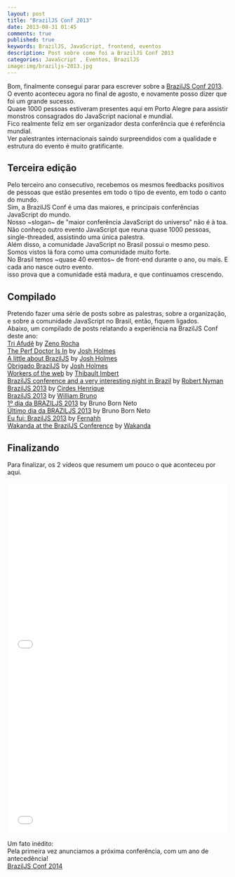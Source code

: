 ```yaml
---
layout: post
title: "BrazilJS Conf 2013"
date: 2013-08-31 01:45
comments: true
published: true
keywords: BrazilJS, JavaScript, frontend, eventos
description: Post sobre como foi a BrazilJS Conf 2013
categories: JavaScript , Eventos, BrazilJS
image:img/braziljs-2013.jpg
---
```

Bom, finalmente consegui parar para escrever sobre a [BrazilJS Conf 2013](http://braziljs.com.br).  
O evento aconteceu agora no final de agosto, e novamente posso dizer que foi um grande sucesso.  
Quase 1000 pessoas estiveram presentes aqui em Porto Alegre para assistir monstros consagrados do JavaScript nacional e mundial.  
Fico realmente feliz em ser organizador desta conferência que é referência mundial.  
Ver palestrantes internacionais saindo surpreendidos com a qualidade e estrutura do evento é muito gratificante.  

## Terceira edição 
Pelo terceiro ano consecutivo, recebemos os mesmos feedbacks positivos de pessoas que estão presentes em todo o tipo de evento, em todo o canto do mundo.  
Sim, a BrazilJS Conf é uma das maiores, e principais conferências JavaScript do mundo.  
Nosso ~slogan~ de "maior conferência JavaScript do universo" não é à toa. Não conheço outro evento JavaScript que reuna quase 1000 pessoas, single-threaded, assistindo uma única palestra.  
Além disso, a comunidade JavaScript no Brasil possui o mesmo peso. Somos vistos lá fora como uma comunidade muito forte.  
No Brasil temos ~quase 40 eventos~ de front-end durante o ano, ou mais. E cada ano nasce outro evento.  
isso prova que a comunidade está madura, e que continuamos crescendo.  

## Compilado
Pretendo fazer uma série de posts sobre as palestras, sobre a organização, e sobre a comunidade JavaScript no Brasil, então, fiquem ligados.  
Abaixo, um compilado de posts relatando a experiência na BrazilJS Conf deste ano:  
[Tri Afudê](http://zenorocha.com/braziljs-2013/) by [Zeno Rocha](http://twitter.com/zenorocha)  
[The Perf Doctor Is In](http://www.joshholmes.com/blog/2013/08/29/the-perf-doctor-is-in/) by [Josh Holmes](http://twitter.com/joshholmes)  
 [A little about BrazilJS](http://www.joshholmes.com/blog/2013/08/29/a-little-about-braziljs/) by [Josh Holmes](http://twitter.com/joshholmes)  
[Obrigado BrazilJS](http://www.joshholmes.com/blog/2013/08/29/obrigado-braziljs/) by [Josh Holmes](http://twitter.com/joshholmes)  
[Workers of the web](http://typedarray.org/workers-of-the-web-braziljs-2013/) by [Thibault Imbert](https://twitter.com/thibault_imbert)  
[BrazilJS conference and a very interesting night in Brazil](http://robertnyman.com/2013/08/23/braziljs-conference-and-a-very-interesting-night-in-brazil/) by [Robert Nyman](http://twitter.com/robertnyman)  
[BrazilJS 2013](http://cirdes.com.br/blog/2013/08/25/braziljs-2013/) by [Cirdes Henrique](http://twitter.com/cirdesbhf)  
[BrazilJS 2013](http://wbruno.com.br/evento/braziljs-2013/) by [William Bruno](http://twitter.com/tiu_uiLL)  
[1º dia da BRAZILJS 2013](http://brunoborneto.com.br/wp/2013/08/1o-dia-da-braziljs-2013/) by Bruno Born Neto  
[Último dia da BRAZILJS 2013](http://brunoborneto.com.br/wp/2013/08/ultimo-dia-da-braziljs-2013/) by Bruno Born Neto  
[Eu fui: BrazilJS 2013](http://blog.fernahh.com.br/eu-fui-braziljs-2013.html) by [Fernahh](http://www.twitter.com/fernahh)  
[Wakanda at the BrazilJS Conference](http://www.wakanda.org/blog/wakanda-braziljs-conference) by [Wakanda](http://twitter.com/wakandasoft)  

## Finalizando
Para finalizar, os 2 vídeos que resumem um pouco o que aconteceu por aqui.  

<iframe width="100%" height="400" src="//www.youtube.com/embed/QDv6yM6pN6U" frameborder="0" allowfullscreen></iframe>  

<iframe width="100%" height="400" src="//www.youtube.com/embed/93Awzbla0yc" frameborder="0" allowfullscreen></iframe>  

Um fato inédito:  
Pela primeira vez anunciamos a próxima conferência, com um ano de antecedência!  
[BrazilJS Conf 2014](http://braziljs.com.br/2014)  

